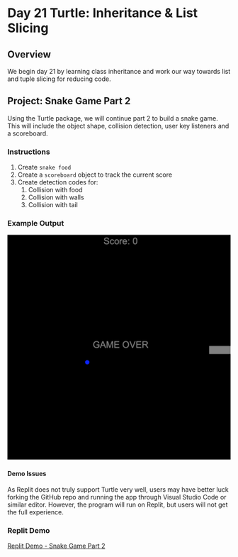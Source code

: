 # Day 21 Turtle: Inheritance & List Slicing

## Overview

   We begin day 21 by learning class inheritance and work our way towards list and tuple slicing for reducing code.

## Project: Snake Game Part 2

Using the Turtle package, we will continue part 2 to build a snake game. This will include the object shape, collision detection, user key listeners and a scoreboard.

### Instructions

1. Create `snake food`
2. Create a `scoreboard` object to track the current score
3. Create detection codes for:
   1. Collision with food
   2. Collision with walls
   3. Collision with tail

### Example Output

![Snake Game Part 2](Images/snake_game_part2.png)

#### Demo Issues

As Replit does not truly support Turtle very well, users may have better luck forking the GitHub repo and running the app through Visual Studio Code or similar editor. However, the program will run on Replit, but users will not get the full experience.

### Replit Demo

[Replit Demo - Snake Game Part 2](https://replit.com/@EoghyUnscripted/Snake-Game-2)
